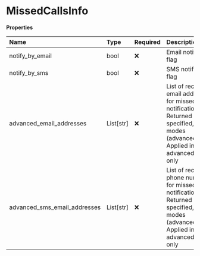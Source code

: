 # MissedCallsInfo

**Properties**

| Name                         | Type      | Required | Description                                                                                                                                           |
| :--------------------------- | :-------- | :------- | :---------------------------------------------------------------------------------------------------------------------------------------------------- |
| notify_by_email              | bool      | ❌       | Email notification flag                                                                                                                               |
| notify_by_sms                | bool      | ❌       | SMS notification flag                                                                                                                                 |
| advanced_email_addresses     | List[str] | ❌       | List of recipient email addresses for missed call notifications. Returned if specified, in both modes (advanced/basic). Applied in advanced mode only |
| advanced_sms_email_addresses | List[str] | ❌       | List of recipient phone numbers for missed call notifications. Returned if specified, in both modes (advanced/basic). Applied in advanced mode only   |

<!-- This file was generated by liblab | https://liblab.com/ -->
